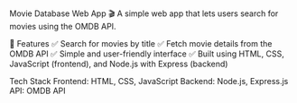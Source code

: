 Movie Database Web App 🎬
A simple web app that lets users search for movies using the OMDB API.

📌 Features
✅ Search for movies by title
✅ Fetch movie details from the OMDB API
✅ Simple and user-friendly interface
✅ Built using HTML, CSS, JavaScript (frontend), and Node.js with Express (backend)

 Tech Stack
Frontend: HTML, CSS, JavaScript
Backend: Node.js, Express.js
API: OMDB API  
